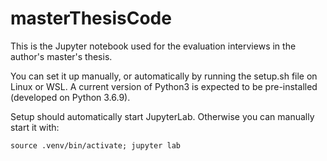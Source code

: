 # masterThesisCode

This is the Jupyter notebook used for the evaluation interviews in the author's master's thesis.

You can set it up manually, or automatically by running the setup.sh file on Linux or WSL. A current version of Python3 is expected to be pre-installed (developed on Python 3.6.9).

Setup should automatically start JupyterLab. Otherwise you can manually start it with:
```
source .venv/bin/activate; jupyter lab
```